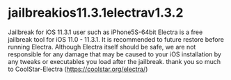 # jailbreakios11.3.1electrav1.3.2
Jailbreak for iOS 11.3.1 user such as iPhone5S-64bit
Electra is a free jailbreak tool for iOS 11.0 - 11.3.1. It is recommended to future restore before running Electra. Although Electra itself should be safe, we are not responsible for any damage that may be caused to your iOS installation by any tweaks or executables you load after the jailbreak.
thank you so much to CoolStar-Electra (https://coolstar.org/electra/)
